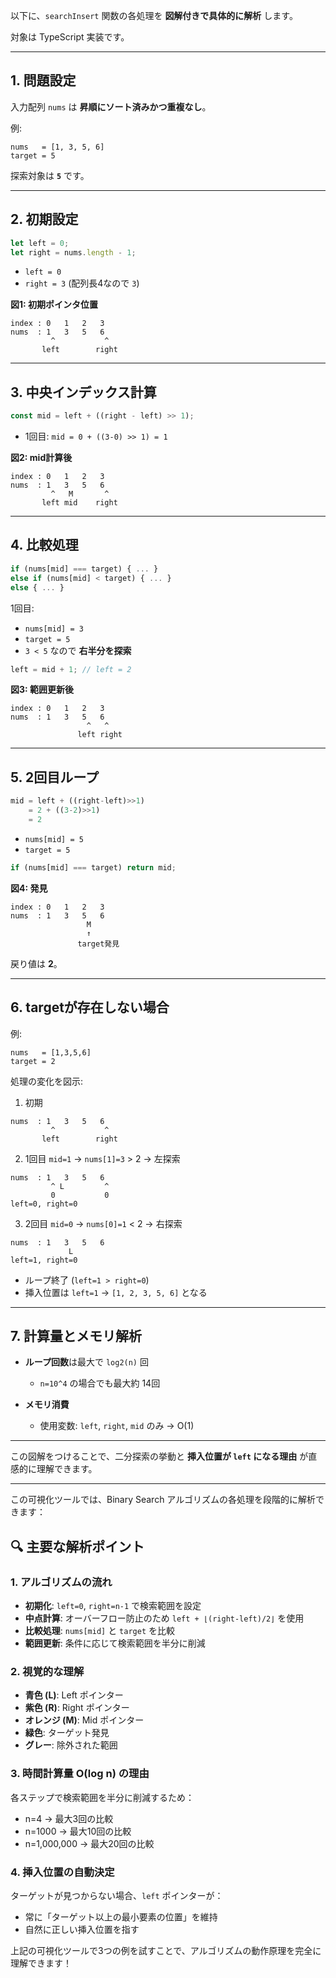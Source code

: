 以下に、`searchInsert` 関数の各処理を **図解付きで具体的に解析** します。

対象は TypeScript 実装です。

---

## 1. 問題設定

入力配列 `nums` は **昇順にソート済みかつ重複なし**。

例:

```
nums   = [1, 3, 5, 6]
target = 5
```

探索対象は **`5`** です。

---

## 2. 初期設定

```typescript
let left = 0;
let right = nums.length - 1;
```

* `left = 0`
* `right = 3`  (配列長4なので `3`)

**図1: 初期ポインタ位置**

```
index : 0   1   2   3
nums  : 1   3   5   6
         ^           ^
       left        right
```

---

## 3. 中央インデックス計算

```typescript
const mid = left + ((right - left) >> 1);
```

* 1回目: `mid = 0 + ((3-0) >> 1) = 1`

**図2: mid計算後**

```
index : 0   1   2   3
nums  : 1   3   5   6
         ^   M       ^
       left mid    right
```

---

## 4. 比較処理

```typescript
if (nums[mid] === target) { ... }
else if (nums[mid] < target) { ... }
else { ... }
```

1回目:

* `nums[mid] = 3`
* `target = 5`
* `3 < 5` なので **右半分を探索**

```typescript
left = mid + 1; // left = 2
```

**図3: 範囲更新後**

```
index : 0   1   2   3
nums  : 1   3   5   6
                 ^   ^
               left right
```

---

## 5. 2回目ループ

```typescript
mid = left + ((right-left)>>1) 
    = 2 + ((3-2)>>1)
    = 2
```

* `nums[mid] = 5`
* `target = 5`

```typescript
if (nums[mid] === target) return mid;
```

**図4: 発見**

```
index : 0   1   2   3
nums  : 1   3   5   6
                 M
                 ↑
               target発見
```

戻り値は **2**。

---

## 6. targetが存在しない場合

例:

```
nums   = [1,3,5,6]
target = 2
```

処理の変化を図示:

1. 初期

```
nums  : 1   3   5   6
         ^           ^
       left        right
```

2. 1回目 `mid=1` → `nums[1]=3` > 2 → 左探索

```
nums  : 1   3   5   6
         ^ L         ^
         0           0
left=0, right=0
```

3. 2回目 `mid=0` → `nums[0]=1` < 2 → 右探索

```
nums  : 1   3   5   6
             L
left=1, right=0
```

* ループ終了 (`left=1 > right=0`)
* 挿入位置は `left=1` → `[1, 2, 3, 5, 6]` となる

---

## 7. 計算量とメモリ解析

* **ループ回数**は最大で `log2(n)` 回

  * `n=10^4` の場合でも最大約 14回
* **メモリ消費**

  * 使用変数: `left`, `right`, `mid` のみ → O(1)

---

この図解をつけることで、二分探索の挙動と **挿入位置が `left` になる理由** が直感的に理解できます。

---

この可視化ツールでは、Binary Search アルゴリズムの各処理を段階的に解析できます：

## 🔍 **主要な解析ポイント**

### **1. アルゴリズムの流れ**
- **初期化**: `left=0`, `right=n-1` で検索範囲を設定
- **中点計算**: オーバーフロー防止のため `left + ⌊(right-left)/2⌋` を使用
- **比較処理**: `nums[mid]` と `target` を比較
- **範囲更新**: 条件に応じて検索範囲を半分に削減

### **2. 視覚的な理解**
- **青色 (L)**: Left ポインター
- **紫色 (R)**: Right ポインター  
- **オレンジ (M)**: Mid ポインター
- **緑色**: ターゲット発見
- **グレー**: 除外された範囲

### **3. 時間計算量 O(log n) の理由**
各ステップで検索範囲を半分に削減するため：
- n=4 → 最大3回の比較
- n=1000 → 最大10回の比較
- n=1,000,000 → 最大20回の比較

### **4. 挿入位置の自動決定**
ターゲットが見つからない場合、`left` ポインターが：
- 常に「ターゲット以上の最小要素の位置」を維持
- 自然に正しい挿入位置を指す

上記の可視化ツールで3つの例を試すことで、アルゴリズムの動作原理を完全に理解できます！